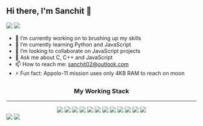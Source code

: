 ## Hi there, I'm Sanchit 👋

<div>
    <a href="https://hits.seeyoufarm.com"><img src="https://hits.seeyoufarm.com/api/count/incr/badge.svg?url=https%3A%2F%2Fgithub.com%2Fsanchitbajaj02%2Fhit-counter&count_bg=%2379C83D&title_bg=%23555555&icon=github.svg&icon_color=%23FFFFFF&title=Visits&edge_flat=false"/></a>
    <img src="https://img.shields.io/badge/sanchitbajaj02-blue?style=flat-square&logo=Linkedin&logoColor=white&link=https:https://www.linkedin.com/in/sanchit-bajaj-123826194/">
</div>


- 🔭 I’m currently working on to brushing up my skills
- 🌱 I’m currently learning Python and JavaScript
- 👯 I’m looking to collaborate on JavaScript projects
- 💬 Ask me about C, C++ and JavaScript
- 📫 How to reach me: <a href="mailto:sanchit02@outlook.com">sanchit02@outlook.com</a>
- ⚡ Fun fact: Appolo-11 mission uses only 4KB RAM to reach on moon


<h3 align="center">My Working Stack</h3><hr>

<div align="center">
    <img src="https://img.shields.io/badge/-C++-2D0063?&style=flat-square&logo=c%2B%2B&logoColor=white" />
    <img src="https://img.shields.io/badge/-C-00599C?&style=flat-square&logo=c%2B%2B&logoColor=white" />
    <img src="https://img.shields.io/badge/-Java-007396?style=flat-square&logo=java" />
    <img src="https://img.shields.io/badge/-HTML-F1662B?&style=flat-square&logo=html5&logoColor=white"/>
    <img src="https://img.shields.io/badge/-CSS-146DAF?&style=flat-square&logo=css3&logoColor=white"/>
    <img src="https://img.shields.io/badge/-JavaScript-F7DF1E?style=flat-square&logo=javascript&logoColor=222222" />
    <img src="https://img.shields.io/badge/-React-000000?style=flat-square&logo=react&logoColor=03AABF" />
    <img src="https://img.shields.io/badge/-Python-1E415D?style=flat-square&logo=python" />
    <img src="https://img.shields.io/badge/-Node.js-339933?&style=flat-square&logo=node.js&logoColor=white"/>
    <img src="https://img.shields.io/badge/-MySQL-4479A1?style=flat-square&logo=mysql&logoColor=white" />
    <img src="https://img.shields.io/badge/-MongoDB-47A248?style=flat-square&logo=mongodb&logoColor=white" />
    <img src="https://img.shields.io/badge/-git-F05033?&style=flat-square&logo=git&logoColor=white"/>
</div>

<div>
    <img src="https://github-readme-stats.vercel.app/api?username=sanchitbajaj02&show_icons=true"/>  
    <img src="https://github-readme-stats.vercel.app/api/top-langs/?username=sanchitbajaj02"/>
</div>
<!-- - 🤔 I’m looking for help with  -->
